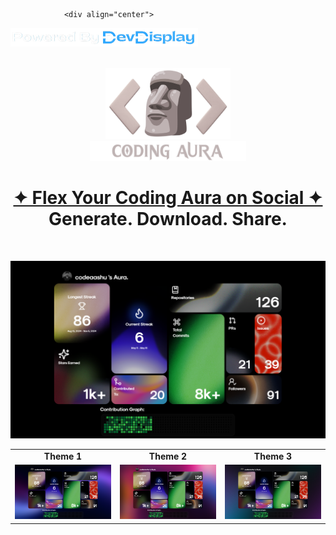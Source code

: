                 <div align="center"> 
<a href="https://www.devdisplay.org/" target="_blank"><img src="./public/assets/PoweredByDevDisplay.png" width="300px" /></a>
</div></br>

<div align="center">
    <img src="/public/assets/CodingAura..png" alt="Coding Aura" width="200px" /><br>
    <img src="/public/assets/LetterMark.png" alt="Coding Aura" width="250px" />
  <br><h1 align="center"><a href="https://codingaura.vercel.app/"><strong>✦ Flex Your Coding Aura on Social ✦</strong></a><br>Generate. Download. Share.</h1><br>
</div>
<p align="center">
  <img src="/public/assets/theme0.png" alt="Theme0" width="850" />
</p>

<table align="center">
  <tr align="center">
    <td><b>Theme 1</b></td>
    <td><b>Theme 2</b></td>
    <td><b>Theme 3</b></td>
  </tr>
  <tr align="center">
    <td><img src="/public/assets/theme1.png" alt="Theme1" width="250px" /></td>
    <td><img src="/public/assets/theme2.png" alt="Theme2" width="250px" /></td>
    <td><img src="/public/assets/theme3.png" alt="Theme3" width="250px" /></td>
  </tr>
</table>

